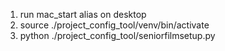1. run mac_start alias on desktop
2. source ./project_config_tool/venv/bin/activate
3. python ./project_config_tool/seniorfilmsetup.py